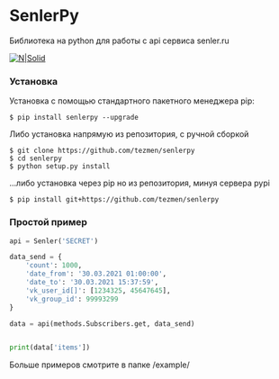 # SenlerPy

Библиотека на python для работы с api сервиса senler.ru

[![N|Solid](https://img.shields.io/pypi/pyversions/smsactivateru.svg)](https://pypi.python.org/pypi/smsactivateru)

### Установка
Установка с помощью стандартного пакетного менеджера pip:
```
$ pip install senlerpy --upgrade
```
Либо установка напрямую из репозитория, с ручной сборкой
```
$ git clone https://github.com/tezmen/senlerpy
$ cd senlerpy
$ python setup.py install
```
...либо установка через pip но из репозитория, минуя сервера pypi
```
$ pip install git+https://github.com/tezmen/senlerpy
```
### Простой пример
```python
api = Senler('SECRET')

data_send = {
    'count': 1000,
    'date_from': '30.03.2021 01:00:00',
    'date_to': '30.03.2021 15:37:59',
    'vk_user_id[]': [1234325, 45647645],
    'vk_group_id': 99993299
}

data = api(methods.Subscribers.get, data_send)


print(data['items'])
```
Больше примеров смотрите в папке /example/